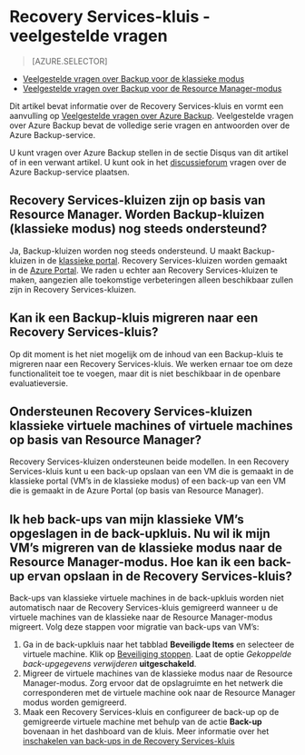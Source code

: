 <properties
   pageTitle="Veelgestelde vragen over Recovery Services-kluis | Microsoft Azure"
   description="In deze versie van de veelgestelde vragen wordt de openbare evaluatieversie van de Azure Backup-service behandeld. Antwoorden op veelgestelde vragen over Backup-agent, het maken, bewaren, terugzetten en beveiligen van back-ups en andere veelgestelde vragen over Azure Backup."
   services="backup"
   documentationCenter=""
   authors="markgalioto"
   manager="jwhit"
   editor=""
   keywords="back-upoplossing; Backup-service"/>

<tags
   ms.service="backup"
   ms.workload="storage-backup-recovery"
     ms.tgt_pltfrm="na"
     ms.devlang="na"
     ms.topic="get-started-article"
     ms.date="08/21/2016"
     ms.author="trinadhk; markgal; jimpark;"/>


# Recovery Services-kluis - veelgestelde vragen

> [AZURE.SELECTOR]
- [Veelgestelde vragen over Backup voor de klassieke modus](backup-azure-backup-faq.md)
- [Veelgestelde vragen over Backup voor de Resource Manager-modus](backup-azure-backup-ibiza-faq.md)

Dit artikel bevat informatie over de Recovery Services-kluis en vormt een aanvulling op [Veelgestelde vragen over Azure Backup](backup-azure-backup-faq.md). Veelgestelde vragen over Azure Backup bevat de volledige serie vragen en antwoorden over de Azure Backup-service.  

U kunt vragen over Azure Backup stellen in de sectie Disqus van dit artikel of in een verwant artikel. U kunt ook in het [discussieforum](https://social.msdn.microsoft.com/forums/azure/home?forum=windowsazureonlinebackup) vragen over de Azure Backup-service plaatsen.

## Recovery Services-kluizen zijn op basis van Resource Manager. Worden Backup-kluizen (klassieke modus) nog steeds ondersteund? <br/>
Ja, Backup-kluizen worden nog steeds ondersteund. U maakt Backup-kluizen in de [klassieke portal](https://manage.windowsazure.com). Recovery Services-kluizen worden gemaakt in de [Azure Portal](https://portal.azure.com). We raden u echter aan Recovery Services-kluizen te maken, aangezien alle toekomstige verbeteringen alleen beschikbaar zullen zijn in Recovery Services-kluizen. 

## Kan ik een Backup-kluis migreren naar een Recovery Services-kluis? <br/>
Op dit moment is het niet mogelijk om de inhoud van een Backup-kluis te migreren naar een Recovery Services-kluis. We werken ernaar toe om deze functionaliteit toe te voegen, maar dit is niet beschikbaar in de openbare evaluatieversie.

## Ondersteunen Recovery Services-kluizen klassieke virtuele machines of virtuele machines op basis van Resource Manager? <br/>
Recovery Services-kluizen ondersteunen beide modellen.  In een Recovery Services-kluis kunt u een back-up opslaan van een VM die is gemaakt in de klassieke portal (VM’s in de klassieke modus) of een back-up van een VM die is gemaakt in de Azure Portal (op basis van Resource Manager).

## Ik heb back-ups van mijn klassieke VM’s opgeslagen in de back-upkluis. Nu wil ik mijn VM’s migreren van de klassieke modus naar de Resource Manager-modus.  Hoe kan ik een back-up ervan opslaan in de Recovery Services-kluis?
Back-ups van klassieke virtuele machines in de back-upkluis worden niet automatisch naar de Recovery Services-kluis gemigreerd wanneer u de virtuele machines van de klassieke naar de Resource Manager-modus migreert. Volg deze stappen voor migratie van back-ups van VM’s:

1. Ga in de back-upkluis naar het tabblad **Beveiligde Items** en selecteer de virtuele machine. Klik op [Beveiliging stoppen](backup-azure-manage-vms-classic.md#stop-protecting-virtual-machines). Laat de optie *Gekoppelde back-upgegevens verwijderen* **uitgeschakeld**. 
2. Migreer de virtuele machines van de klassieke modus naar de Resource Manager-modus. Zorg ervoor dat de opslagruimte en het netwerk die corresponderen met de virtuele machine ook naar de Resource Manager modus worden gemigreerd. 
3. Maak een Recovery Services-kluis en configureer de back-up op de gemigreerde virtuele machine met behulp van de actie **Back-up** bovenaan in het dashboard van de kluis. Meer informatie over het [inschakelen van back-ups in de Recovery Services-kluis](backup-azure-vms-first-look-arm.md)



<!--HONumber=Sep16_HO5-->


